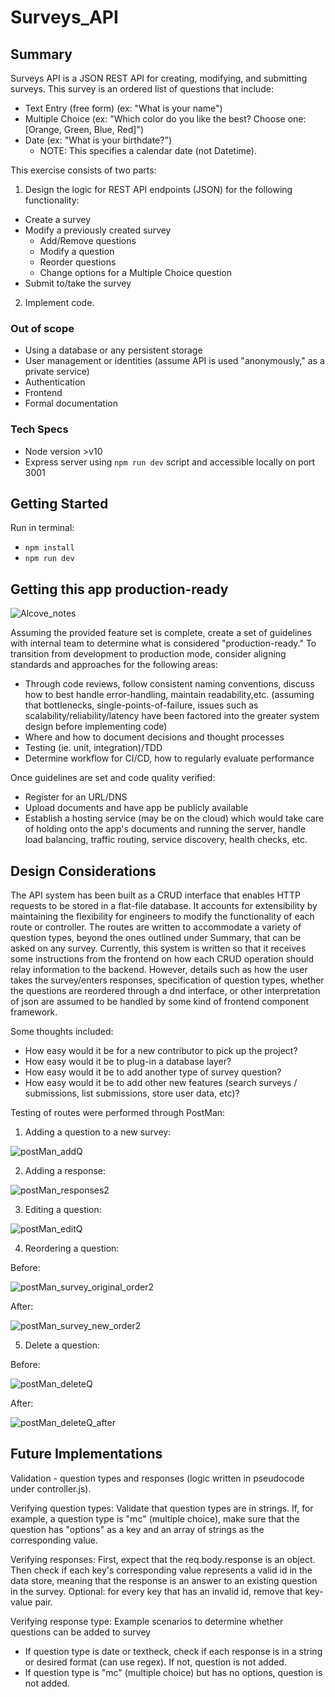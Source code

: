 # Surveys_API

## Summary
Surveys API is a JSON REST API for creating, modifying, and submitting surveys.  This survey is an ordered list of questions that include:
- Text Entry (free form) (ex: "What is your name")
- Multiple Choice (ex: "Which color do you like the best? Choose one: [Orange, Green, Blue, Red]")
- Date (ex: "What is your birthdate?")
  - NOTE: This specifies a calendar date (not Datetime).

This exercise consists of two parts:
1. Design the logic for REST API endpoints (JSON) for the following functionality:
- Create a survey
- Modify a previously created survey
  - Add/Remove questions
  - Modify a question
  - Reorder questions
  - Change options for a Multiple Choice question
- Submit to/take the survey

2. Implement code.

### Out of scope
- Using a database or any persistent storage
- User management or identities (assume API is used "anonymously," as a private service)
- Authentication
- Frontend
- Formal documentation

### Tech Specs
- Node version >v10
- Express server using `npm run dev` script and accessible locally on port 3001

## Getting Started
Run in terminal:
- `npm install`
- `npm run dev`

## Getting this app production-ready

![Alcove_notes](https://user-images.githubusercontent.com/74384669/121419744-26621d00-c921-11eb-9b32-c45a6786f022.png)

Assuming the provided feature set is complete, create a set of guidelines with internal team to determine what is considered "production-ready."  To transition from development to production mode, consider aligning standards and approaches for the following areas:
- Through code reviews, follow consistent naming conventions, discuss how to best handle error-handling, maintain readability,etc. (assuming that bottlenecks, single-points-of-failure, issues such as scalability/reliability/latency have been factored into the greater system design before implementing code)
- Where and how to document decisions and thought processes
- Testing (ie. unit, integration)/TDD
- Determine workflow for CI/CD, how to regularly evaluate performance

Once guidelines are set and code quality verified:
- Register for an URL/DNS
- Upload documents and have app be publicly available
- Establish a hosting service (may be on the cloud) which would take care of holding onto the app's documents and running the server, handle load balancing, traffic routing, service discovery, health checks, etc.


## Design Considerations

The API system has been built as a CRUD interface that enables HTTP requests to be stored in a flat-file database.  It accounts for extensibility by maintaining the flexibility for engineers to modify the functionality of each route or controller. The routes are written to accommodate a variety of question types, beyond the ones outlined under Summary, that can be asked on any survey.  Currently, this system is written so that it receives some instructions from the frontend on how each CRUD operation should relay information to the backend.  However, details such as how the user takes the survey/enters responses, specification of question types, whether the questions are reordered through a dnd interface, or other interpretation of json are assumed to be handled by some kind of frontend component framework.

Some thoughts included:
- How easy would it be for a new contributor to pick up the project?
- How easy would it be to plug-in a database layer? 
- How easy would it be to add another type of survey question?
- How easy would it be to add other new features (search surveys / submissions, list submissions, store user data, etc)?

Testing of routes were performed through PostMan:
1) Adding a question to a new survey:

![postMan_addQ](https://user-images.githubusercontent.com/74384669/121431490-519f3900-c92e-11eb-8cb5-463cabf22e53.PNG)

2) Adding a response:

![postMan_responses2](https://user-images.githubusercontent.com/74384669/121432963-36352d80-c930-11eb-96de-160b1a6f2402.PNG)

3) Editing a question:

![postMan_editQ](https://user-images.githubusercontent.com/74384669/121431682-91feb700-c92e-11eb-9f72-cecb60236acf.PNG)

4) Reordering a question:

Before:

![postMan_survey_original_order2](https://user-images.githubusercontent.com/74384669/121432264-4dbfe680-c92f-11eb-9fe7-268ef6e91430.PNG)

After:

![postMan_survey_new_order2](https://user-images.githubusercontent.com/74384669/121432279-52849a80-c92f-11eb-92b8-361c3e2fe51a.PNG)

5) Delete a question:

Before:

![postMan_deleteQ](https://user-images.githubusercontent.com/74384669/121432743-e9515700-c92f-11eb-8862-88d2b54acc91.PNG)

After:

![postMan_deleteQ_after](https://user-images.githubusercontent.com/74384669/121432754-ece4de00-c92f-11eb-9a66-6d82d486b7eb.PNG)


## Future Implementations

Validation - question types and responses (logic written in pseudocode under controller.js).

Verifying question types: Validate that question types are in strings.  If, for example, a question type is "mc" (multiple choice), make sure that the question has "options" as a key and an array of strings as the corresponding value.

Verifying responses: First, expect that the req.body.response is an object.  Then check if each key's corresponding value represents a valid id in the data store, meaning that the response is an answer to an existing question in the survey.  Optional: for every key that has an invalid id, remove that key-value pair.

Verifying response type: Example scenarios to determine whether questions can be added to survey
- If question type is date or textheck, check if each response is in a string or desired format (can use regex).  If not, question is not added.  
- If question type is "mc" (multiple choice) but has no options, question is not added.
